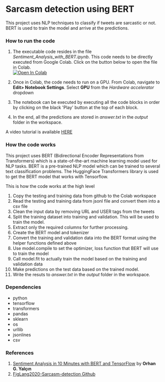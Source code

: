 # Sarcasm detection using BERT

This project uses NLP techniques to classify if tweets are sarcastic or not. BERT is used to train the model and arrive at the predictions.

### How to run the code

1.  The executable code resides in the file *Sentiment_Analysis_with_BERT.ipynb*. This code needs to be directly executed from Google Colab. Click on the button below to open the file in Colab.  
[![Open In Colab](https://colab.research.google.com/assets/colab-badge.svg)](https://colab.research.google.com/github/dilipis/CourseProject/blob/main/Sentiment_Analysis_with_BERT.ipynb)

2.  Once in Colab, the code needs to run on a GPU. From Colab, navigate to **Edit> Notebook Settings**. Select **GPU** from the *Hardware accelerator* dropdown

3.  The notebook can be executed by executing all the code blocks in order by clicking on the black 'Play' button at the top of each block.

4.  In the end, all the predictions are stored in *answer.txt* in the *output* folder in the workspace.

A video tutorial is available [HERE](https://mediaspace.illinois.edu/media/t/1_fvrgixpx)

### How the code works

This project uses BERT (Bidirectional Encoder Representations from Transformers) which is a state-of-the-art machine learning model used for NLP tasks. BERT is a pre-trained NLP model which can be trained to several text classification problems. The HuggingFace Transformers library is used to get the BERT model that works with Tensorflow.


This is how the code works at the high level

 1. Copy the testing and training data from github to the Colab workspace
 2. Read the testing and training data from jsonl file and convert them into a csv file
3. Clean the input data by removing URL and USER tags from the tweets
4. Split the training dataset into training and validation. This will be used to train the model.
5.  Extract only the required columns for further processing. 
6.   Create the BERT model and tokenizer
7.  Convert the training and validation data into the BERT format using the helper functions defined above
8.  Use model.compile to set the optimizer, loss function that BERT will use to train the model
9.  Call model.fit to actually train the model based on the training and validation data
10. Make predictions on the test data based on the trained model. 
11. Write the resuts to *answer.txt* in the *output* folder in the workspace.

### Dependencies

 -   python
-    tensorflow
- transformers
- pandas
-   sklearn
-   os
- urllib
-   jsonlines
- csv



### References
1. [Sentiment Analysis in 10 Minutes with BERT and TensorFlow](https://towardsdatascience.com/sentiment-analysis-in-10-minutes-with-bert-and-hugging-face-294e8a04b671) by **Orhan G. Yalçın**
2. [FigLang2020-Sarcasm-detection Github](https://github.com/BshoterJ/FigLang2020-Sarcasm-detection/blob/master/run_bert.py)
